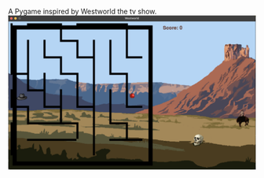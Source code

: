 A Pygame inspired by Westworld the tv show.
![Westworld Pygame display](/assets/images/Westworld-game.jpg "Westworld maze game display")

